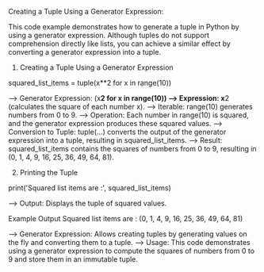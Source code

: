 Creating a Tuple Using a Generator Expression:

This code example demonstrates how to generate a tuple in Python by using a generator expression. Although tuples do not support comprehension directly like lists, you can achieve a similar effect by converting a generator expression into a tuple.

01. Creating a Tuple Using a Generator Expression

squared_list_items = tuple(x**2 for x in range(10))

--> Generator Expression: (x**2 for x in range(10))
	--> Expression: x**2 (calculates the square of each number x).
	--> Iterable: range(10) generates numbers from 0 to 9.
--> Operation: Each number in range(10) is squared, and the generator expression produces these squared values.
--> Conversion to Tuple: tuple(...) converts the output of the generator expression into a tuple, resulting in squared_list_items.
--> Result: squared_list_items contains the squares of numbers from 0 to 9, resulting in (0, 1, 4, 9, 16, 25, 36, 49, 64, 81).


02. Printing the Tuple

print('Squared list items are :', squared_list_items)

--> Output: Displays the tuple of squared values.

Example Output
Squared list items are : (0, 1, 4, 9, 16, 25, 36, 49, 64, 81)

--> Generator Expression: Allows creating tuples by generating values on the fly and converting them to a tuple.
--> Usage: This code demonstrates using a generator expression to compute the squares of numbers from 0 to 9 and store them in an immutable tuple.












